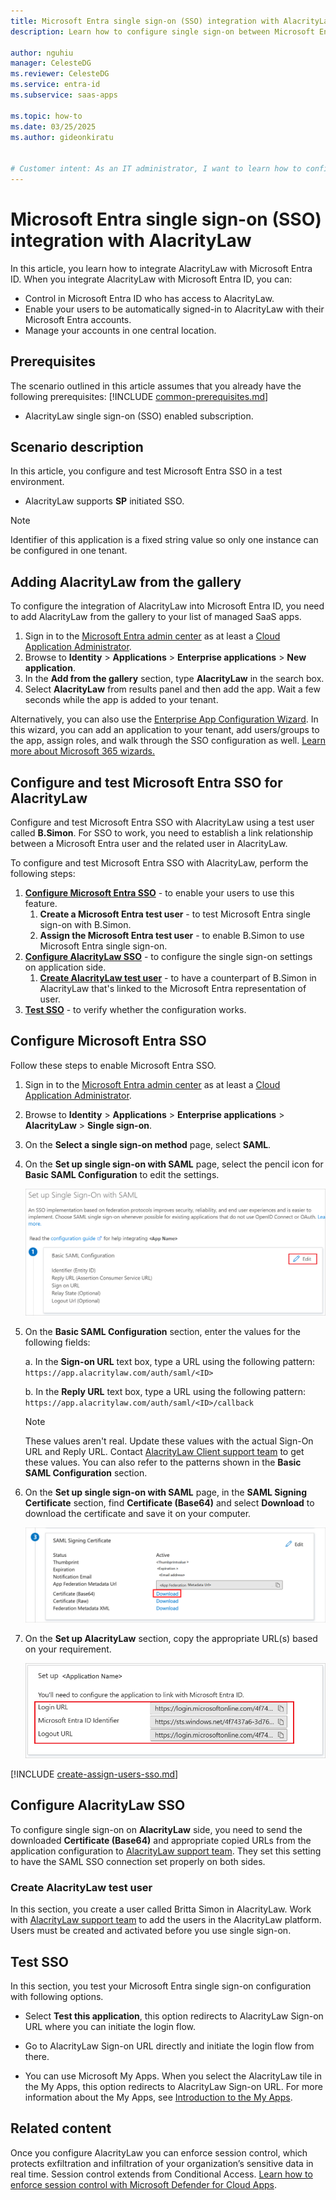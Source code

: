 ```yaml
---
title: Microsoft Entra single sign-on (SSO) integration with AlacrityLaw
description: Learn how to configure single sign-on between Microsoft Entra ID and AlacrityLaw.

author: nguhiu
manager: CelesteDG
ms.reviewer: CelesteDG
ms.service: entra-id
ms.subservice: saas-apps

ms.topic: how-to
ms.date: 03/25/2025
ms.author: gideonkiratu


# Customer intent: As an IT administrator, I want to learn how to configure single sign-on between Microsoft Entra ID and AlacrityLaw so that I can control who has access to AlacrityLaw, enable automatic sign-in with Microsoft Entra accounts, and manage my accounts in one central location.
---
```


# Microsoft Entra single sign-on (SSO) integration with AlacrityLaw

In this article,  you learn how to integrate AlacrityLaw with Microsoft Entra ID. When you integrate AlacrityLaw with Microsoft Entra ID, you can:

* Control in Microsoft Entra ID who has access to AlacrityLaw.
* Enable your users to be automatically signed-in to AlacrityLaw with their Microsoft Entra accounts.
* Manage your accounts in one central location.

## Prerequisites
The scenario outlined in this article assumes that you already have the following prerequisites:
[!INCLUDE [common-prerequisites.md](~/identity/saas-apps/includes/common-prerequisites.md)]
* AlacrityLaw single sign-on (SSO) enabled subscription.

## Scenario description

In this article,  you configure and test Microsoft Entra SSO in a test environment.

* AlacrityLaw supports **SP** initiated SSO.

> [!NOTE]
> Identifier of this application is a fixed string value so only one instance can be configured in one tenant.

## Adding AlacrityLaw from the gallery

To configure the integration of AlacrityLaw into Microsoft Entra ID, you need to add AlacrityLaw from the gallery to your list of managed SaaS apps.

1. Sign in to the [Microsoft Entra admin center](https://entra.microsoft.com) as at least a [Cloud Application Administrator](~/identity/role-based-access-control/permissions-reference.md#cloud-application-administrator).
1. Browse to **Identity** > **Applications** > **Enterprise applications** > **New application**.
1. In the **Add from the gallery** section, type **AlacrityLaw** in the search box.
1. Select **AlacrityLaw** from results panel and then add the app. Wait a few seconds while the app is added to your tenant.

 Alternatively, you can also use the [Enterprise App Configuration Wizard](https://portal.office.com/AdminPortal/home?Q=Docs#/azureadappintegration). In this wizard, you can add an application to your tenant, add users/groups to the app, assign roles, and walk through the SSO configuration as well. [Learn more about Microsoft 365 wizards.](/microsoft-365/admin/misc/azure-ad-setup-guides)


<a name='configure-and-test-azure-ad-sso-for-alacritylaw'></a>

## Configure and test Microsoft Entra SSO for AlacrityLaw

Configure and test Microsoft Entra SSO with AlacrityLaw using a test user called **B.Simon**. For SSO to work, you need to establish a link relationship between a Microsoft Entra user and the related user in AlacrityLaw.

To configure and test Microsoft Entra SSO with AlacrityLaw, perform the following steps:

1. **[Configure Microsoft Entra SSO](#configure-azure-ad-sso)** - to enable your users to use this feature.
    1. **Create a Microsoft Entra test user** - to test Microsoft Entra single sign-on with B.Simon.
    1. **Assign the Microsoft Entra test user** - to enable B.Simon to use Microsoft Entra single sign-on.
1. **[Configure AlacrityLaw SSO](#configure-alacritylaw-sso)** - to configure the single sign-on settings on application side.
    1. **[Create AlacrityLaw test user](#create-alacritylaw-test-user)** - to have a counterpart of B.Simon in AlacrityLaw that's linked to the Microsoft Entra representation of user.
1. **[Test SSO](#test-sso)** - to verify whether the configuration works.

<a name='configure-azure-ad-sso'></a>

## Configure Microsoft Entra SSO

Follow these steps to enable Microsoft Entra SSO.

1. Sign in to the [Microsoft Entra admin center](https://entra.microsoft.com) as at least a [Cloud Application Administrator](~/identity/role-based-access-control/permissions-reference.md#cloud-application-administrator).
1. Browse to **Identity** > **Applications** > **Enterprise applications** > **AlacrityLaw** > **Single sign-on**.
1. On the **Select a single sign-on method** page, select **SAML**.
1. On the **Set up single sign-on with SAML** page, select the pencil icon for **Basic SAML Configuration** to edit the settings.

   ![Edit Basic SAML Configuration](common/edit-urls.png)

1. On the **Basic SAML Configuration** section, enter the values for the following fields:

    a. In the **Sign-on URL** text box, type a URL using the following pattern:
    `https://app.alacritylaw.com/auth/saml/<ID>`

	b. In the **Reply URL** text box, type a URL using the following pattern:
    `https://app.alacritylaw.com/auth/saml/<ID>/callback`

	> [!NOTE]
	> These values aren't real. Update these values with the actual Sign-On URL and Reply URL. Contact [AlacrityLaw Client support team](mailto:infrastructure@alacritylaw.com) to get these values. You can also refer to the patterns shown in the **Basic SAML Configuration** section.

1. On the **Set up single sign-on with SAML** page, in the **SAML Signing Certificate** section,  find **Certificate (Base64)** and select **Download** to download the certificate and save it on your computer.

	![The Certificate download link](common/certificatebase64.png)

1. On the **Set up AlacrityLaw** section, copy the appropriate URL(s) based on your requirement.

	![Copy configuration URLs](common/copy-configuration-urls.png)
<a name='create-an-azure-ad-test-user'></a>

[!INCLUDE [create-assign-users-sso.md](~/identity/saas-apps/includes/create-assign-users-sso.md)]

## Configure AlacrityLaw SSO

To configure single sign-on on **AlacrityLaw** side, you need to send the downloaded **Certificate (Base64)** and appropriate copied URLs from the application configuration to [AlacrityLaw support team](mailto:infrastructure@alacritylaw.com). They set this setting to have the SAML SSO connection set properly on both sides.

### Create AlacrityLaw test user

In this section, you create a user called Britta Simon in AlacrityLaw. Work with [AlacrityLaw support team](mailto:infrastructure@alacritylaw.com) to add the users in the AlacrityLaw platform. Users must be created and activated before you use single sign-on.

## Test SSO 

In this section, you test your Microsoft Entra single sign-on configuration with following options. 

* Select **Test this application**, this option redirects to AlacrityLaw Sign-on URL where you can initiate the login flow. 

* Go to AlacrityLaw Sign-on URL directly and initiate the login flow from there.

* You can use Microsoft My Apps. When you select the AlacrityLaw tile in the My Apps, this option redirects to AlacrityLaw Sign-on URL. For more information about the My Apps, see [Introduction to the My Apps](https://support.microsoft.com/account-billing/sign-in-and-start-apps-from-the-my-apps-portal-2f3b1bae-0e5a-4a86-a33e-876fbd2a4510).


## Related content

Once you configure AlacrityLaw you can enforce session control, which protects exfiltration and infiltration of your organization’s sensitive data in real time. Session control extends from Conditional Access. [Learn how to enforce session control with Microsoft Defender for Cloud Apps](/cloud-app-security/proxy-deployment-any-app).
